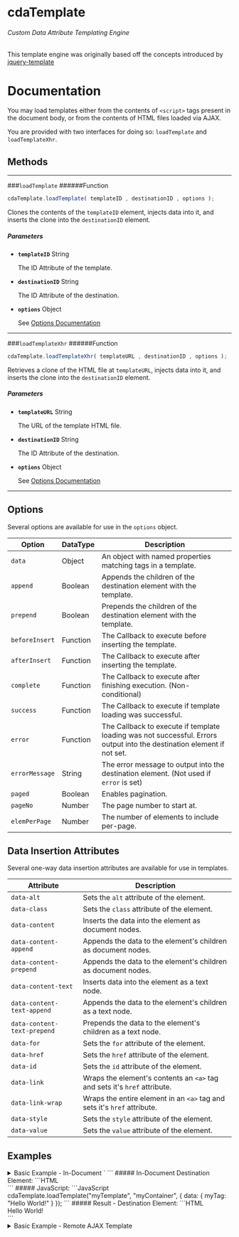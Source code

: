 # cdaTemplate
###### Custom Data Attribute Templating Engine
This template engine was originally based off the concepts introduced by [jquery-template](https://github.com/codepb/jquery-template)

# Documentation
You may load templates either from the contents of `<script>` tags present in the document body, or from the contents of HTML files loaded via AJAX.

You are provided with two interfaces for doing so: `loadTemplate` and `loadTemplateXhr`.
## Methods
___
###`loadTemplate`
######Function
```JavaScript
cdaTemplate.loadTemplate( templateID , destinationID , options );
```
Clones the contents of the `templateID` element, injects data into it, and inserts the clone into the `destinationID` element.

##### Parameters

- **`templateID`** String

  The ID Attribute of the template.

- **`destinationID`** String

  The ID Attribute of the destination.

- **`options`** Object

  See [Options Documentation]()

___
###`loadTemplateXhr`
######Function
```JavaScript
cdaTemplate.loadTemplateXhr( templateURL , destinationID , options );
```
Retrieves a clone of the HTML file at `templateURL`, injects data into it, and inserts the clone into the `destinationID` element.

##### Parameters

- **`templateURL`** String

  The URL of the template HTML file.

- **`destinationID`** String

  The ID Attribute of the destination.

- **`options`** Object

  See [Options Documentation]()

___
## Options
Several options are available for use in the `options` object.

Option|DataType|Description
---|---|---
`data`|Object|An object with named properties matching tags in a template.
`append`|Boolean|Appends the children of the destination element with the template.
`prepend`|Boolean|Prepends the children of the destination element with the template.
`beforeInsert`|Function|The Callback to execute before inserting the template.
`afterInsert`|Function|The Callback to execute after inserting the template.
`complete`|Function|The Callback to execute after finishing execution. (Non-conditional)
`success`|Function|The Callback to execute if template loading was successful.
`error`|Function|The Callback to execute if template loading was not successful. Errors output into the destination element if not set.
`errorMessage`|String|The error message to output into the destination element. (Not used if `error` is set)
`paged`|Boolean|Enables pagination.
`pageNo`|Number|The page number to start at.
`elemPerPage`|Number|The number of elements to include per-page.

## Data Insertion Attributes
Several one-way data insertion attributes are available for use in templates.

Attribute|Description
---|---
`data-alt`|Sets the `alt` attribute of the element.
`data-class`|Sets the `class` attribute of the element.
`data-content`|Inserts the data into the element as document nodes.
`data-content-append`|Appends the data to the element's children as document nodes.
`data-content-prepend`|Appends the data to the element's children as document nodes.
`data-content-text`| Inserts data into the element as a text node.
`data-content-text-append`| Appends the data to the element's children as a text node.
`data-content-text-prepend`| Prepends the data to the element's children as a text node.
`data-for`|Sets the `for` attribute of the element.
`data-href`|Sets the `href` attribute of the element.
`data-id`|Sets the `id` attribute of the element.
`data-link`|Wraps the element's contents an `<a>` tag and sets it's `href` attribute.
`data-link-wrap`|Wraps the entire element in an `<a>` tag and sets it's `href` attribute.
`data-style`|Sets the `style` attribute of the element.
`data-value`|Sets the `value` attribute of the element.

## Examples
<details><summary>Basic Example - In-Document `<script>` Template</summary>
This example shows usage of an in-document template in a `<script>` tag.
##### In-Document Template Element:
```HTML
<script id="myTemplate">
    <div data-content-text="myTag"></div>
</script>
```
##### In-Document Destination Element:
```HTML
<div id="myContainer"></div>
```
##### JavaScript:
```JavaScript
cdaTemplate.loadTemplate("myTemplate", "myContainer", {
    data: { myTag: "Hello World!" }
});
```
##### Result - Destination Element:
```HTML
<div id="myContainer"><div>Hello World!</div></div>
```
</details>

<details><summary>Basic Example - Remote AJAX Template</summary>
This example shows usage of a remote template retreived via AJAX.
##### Remote HTML File Template:
######myTemplate.html
```HTML
<div data-content-text="myTag"></div>
```
##### In-Document Destination Element:
```HTML
<div id="myContainer"></div>
```
##### JavaScript:
```JavaScript
cdaTemplate.loadTemplate("/myTemplate.html", "myContainer", {
    data: { myTag: "Hello World!" }
});
```
##### Result - Destination Element:
```HTML
<div id="myContainer"><div>Hello World!</div></div>
```
</details>
